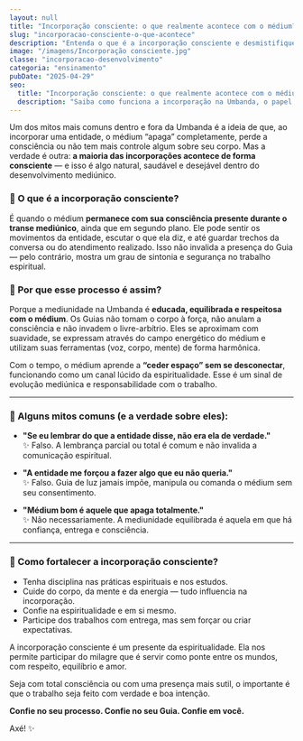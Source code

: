 ```yaml
---
layout: null
title: "Incorporação consciente: o que realmente acontece com o médium?"
slug: "incorporacao-consciente-o-que-acontece"
description: "Entenda o que é a incorporação consciente e desmistifique a ideia de que o médium 'desaparece' durante o transe."
image: "/imagens/Incorporação consciente.jpg"
classe: "incorporacao-desenvolvimento"
categoria: "ensinamento"
pubDate: "2025-04-29"
seo:
  title: "Incorporação consciente: o que realmente acontece com o médium?"
  description: "Saiba como funciona a incorporação na Umbanda, o papel do médium no processo e por que a consciência não se perde totalmente."
---
```


Um dos mitos mais comuns dentro e fora da Umbanda é a ideia de que, ao incorporar uma entidade, o médium “apaga” completamente, perde a consciência ou não tem mais controle algum sobre seu corpo. Mas a verdade é outra: **a maioria das incorporações acontece de forma consciente** — e isso é algo natural, saudável e desejável dentro do desenvolvimento mediúnico.

### 🤲 O que é a incorporação consciente?

É quando o médium **permanece com sua consciência presente durante o transe mediúnico**, ainda que em segundo plano. Ele pode sentir os movimentos da entidade, escutar o que ela diz, e até guardar trechos da conversa ou do atendimento realizado. Isso não invalida a presença do Guia — pelo contrário, mostra um grau de sintonia e segurança no trabalho espiritual.

### 🧠 Por que esse processo é assim?

Porque a mediunidade na Umbanda é **educada, equilibrada e respeitosa com o médium**. Os Guias não tomam o corpo à força, não anulam a consciência e não invadem o livre-arbítrio. Eles se aproximam com suavidade, se expressam através do campo energético do médium e utilizam suas ferramentas (voz, corpo, mente) de forma harmônica.

Com o tempo, o médium aprende a **“ceder espaço” sem se desconectar**, funcionando como um canal lúcido da espiritualidade. Esse é um sinal de evolução mediúnica e responsabilidade com o trabalho.

---

### 💬 Alguns mitos comuns (e a verdade sobre eles):

- **"Se eu lembrar do que a entidade disse, não era ela de verdade."**  
  ✨ Falso. A lembrança parcial ou total é comum e não invalida a comunicação espiritual.

- **"A entidade me forçou a fazer algo que eu não queria."**  
  ✨ Falso. Guia de luz jamais impõe, manipula ou comanda o médium sem seu consentimento.

- **"Médium bom é aquele que apaga totalmente."**  
  ✨ Não necessariamente. A mediunidade equilibrada é aquela em que há confiança, entrega e consciência.

---

### 🌿 Como fortalecer a incorporação consciente?

- Tenha disciplina nas práticas espirituais e nos estudos.
- Cuide do corpo, da mente e da energia — tudo influencia na incorporação.
- Confie na espiritualidade e em si mesmo.
- Participe dos trabalhos com entrega, mas sem forçar ou criar expectativas.

A incorporação consciente é um presente da espiritualidade. Ela nos permite participar do milagre que é servir como ponte entre os mundos, com respeito, equilíbrio e amor.

Seja com total consciência ou com uma presença mais sutil, o importante é que o trabalho seja feito com verdade e boa intenção.

**Confie no seu processo. Confie no seu Guia. Confie em você.**

Axé! ✨
